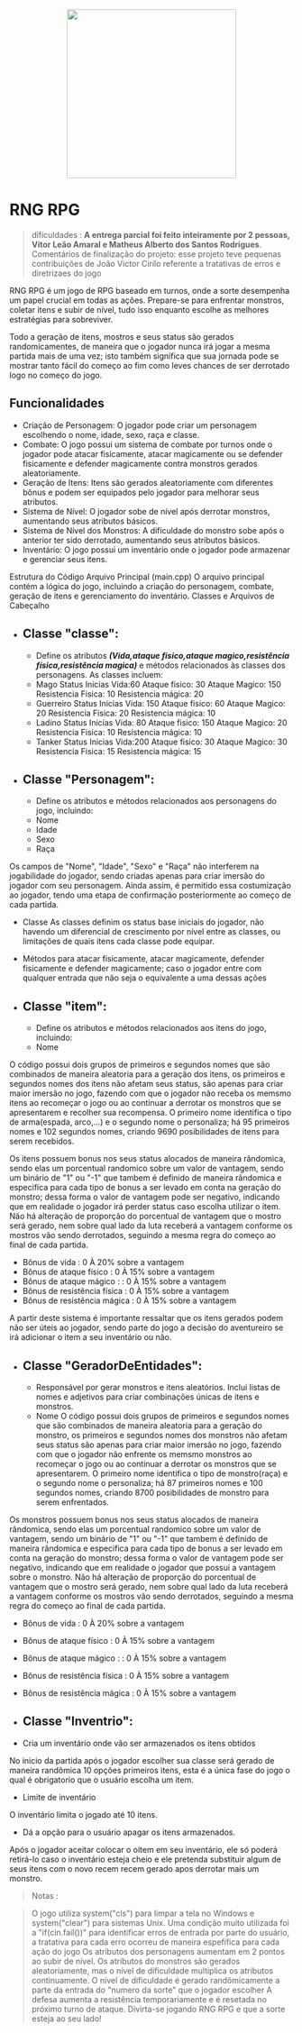 
<div align="center">
<img src="https://github.com/VitorLionAmaral/Text_RPG_C-_UFMG/assets/163683980/319bb27e-2823-48c3-b37c-55ea02f5d981" width="300px" />
</div>

# RNG RPG

> dificuldades : **A entrega parcial foi feito inteiramente por 2 pessoas, Vitor Leão Amaral e Matheus Alberto dos Santos Rodrigues**.
> Comentários de finalização do projeto: esse projeto teve pequenas contribuições de João Victor Cirilo referente a tratativas de erros e diretrizaes do jogo

RNG RPG é um jogo de RPG baseado em turnos, onde a sorte desempenha um papel crucial em todas as ações. Prepare-se para enfrentar monstros, coletar itens e subir de nível, tudo isso enquanto escolhe as melhores estratégias para sobreviver.

Todo a geração de itens, mostros e seus status são gerados randomicamentes, de maneira que o jogador nunca irá jogar a mesma partida mais de uma vez; isto também significa que sua jornada pode se mostrar tanto fácil do começo ao fim como leves chances de ser derrotado logo no começo do jogo.


## Funcionalidades
 * Criação de Personagem: O jogador pode criar um personagem escolhendo o nome, idade, sexo, raça e classe.
 * Combate: O jogo possui um sistema de combate por turnos onde o jogador pode atacar fisicamente, atacar magicamente ou se defender fisicamente e defender magicamente contra monstros gerados aleatoriamente.
 * Geração de Itens: Itens são gerados aleatoriamente com diferentes bônus e podem ser equipados pelo jogador para melhorar seus atributos.
 * Sistema de Nível: O jogador sobe de nível após derrotar monstros, aumentando seus atributos básicos.
 * Sistema de Nível dos Monstros: A dificuldade do monstro sobe após o anterior ter sido derrotado, aumentando seus atributos básicos.
 * Inventário: O jogo possui um inventário onde o jogador pode armazenar e gerenciar seus itens.


Estrutura do Código
Arquivo Principal (main.cpp)
O arquivo principal contém a lógica do jogo, incluindo a criação do personagem, combate, geração de itens e gerenciamento do inventário.
Classes e Arquivos de Cabeçalho

* ## Classe "classe":
   * Define os atributos ***(Vida,ataque fisico,ataque magico,resistência física,resistência magica)*** e métodos relacionados às classes dos personagens. As classes incluem:
   * Mago
Status Inicias
Vida:60
Ataque fisico: 30
Ataque Magico: 150
Resistencia Fisica: 10
Resistencia mágica: 20
   * Guerreiro
Status Inicias
Vida: 150
Ataque fisico: 60
Ataque Magico: 20
Resistencia Fisica: 20
Resistencia mágica: 10
   * Ladino
Status Inicias
Vida: 80
Ataque fisico: 150
Ataque Magico: 20
Resistencia Fisica: 10
Resistencia mágica: 10
   * Tanker
Status Inicias
Vida:200
Ataque fisico: 30
Ataque Magico: 30
Resistencia Fisica: 15
Resistencia mágica: 15

* ## Classe "Personagem":
  * Define os atributos e métodos relacionados aos personagens do jogo, incluindo:
  * Nome 
  * Idade
  * Sexo
  * Raça

Os campos de "Nome", "Idade", "Sexo" e "Raça" não interferem na jogabilidade do jogador, sendo criadas apenas para criar imersão do jogador com seu personagem. Ainda assim, é permitido essa costumização ao jogador, tendo uma etapa de confirmação posteriormente ao começo de cada partida.    
  * Classe
As classes definim os status base iniciais do jogador, não havendo um diferencial de crescimento por nível entre as classes, ou limitações de quais itens cada classe pode equipar.
  * Métodos para atacar fisicamente, atacar magicamente, defender fisicamente e defender magicamente; caso o jogador entre com qualquer entrada que não seja o equivalente a uma dessas ações

* ## Classe "item":
  * Define os atributos e métodos relacionados aos itens do jogo, incluindo:
  * Nome
  
O código possui dois grupos de primeiros e segundos nomes que são combinados de maneira aleatoria para a geração dos itens, os primeiros e segundos nomes dos itens não afetam seus status, são apenas para criar maior imersão no jogo, fazendo com que o jogador não receba os memsmo itens ao recomeçar o jogo ou ao continuar a derrotar os monstros que se apresentarem e recolher sua recompensa. O primeiro nome identifica o tipo de arma(espada, arco,...) e o segundo nome o personaliza; há 95 primeiros nomes e 102 segundos nomes, criando 9690 posibilidades de itens para serem recebidos.

Os itens possuem bonus nos seus status alocados de maneira rândomica, sendo elas um porcentual randomico sobre um valor de vantagem, sendo um binário de "1" ou "-1" que tambem é definido de maneira rândomica e especifica para cada tipo de bonus a ser levado em conta na geração do monstro; dessa forma o valor de vantagem pode ser negativo, indicando que em realidade o jogador irá perder status caso escolha utilizar o item.
Não há alteração de proporção do porcentual de vantagem que o mostro será gerado, nem sobre qual lado da luta receberá a vantagem conforme os mostros vão sendo derrotados, seguindo a mesma regra do começo ao final de cada partida. 

  * Bônus de vida : 0 À 20% sobre a vantagem
  * Bônus de ataque físico : 0 À 15% sobre a vantagem 
  * Bônus de ataque mágico : : 0 À 15% sobre a vantagem
  * Bônus de resistência física : 0 À 15% sobre a vantagem
  * Bônus de resistência mágica : 0 À 15% sobre a vantagem

A partir deste sistema é importante ressaltar que os itens gerados podem não ser úteis ao jogador, sendo parte do jogo a decisão do aventureiro se irá adicionar o item a seu inventário ou não.


* ## Classe "GeradorDeEntidades":
  * Responsável por gerar monstros e itens aleatórios. Inclui listas de nomes e adjetivos para criar combinações únicas de itens e monstros.
  * Nome
O código possui dois grupos de primeiros e segundos nomes que são combinados de maneira aleatoria para a geração do monstro, os primeiros e segundos nomes dos monstros não afetam seus status são apenas para criar maior imersão no jogo, fazendo com que o jogador não enfrente os memsmo monstros ao recomeçar o jogo ou ao continuar a derrotar os monstros que se apresentarem. O primeiro nome identifica o tipo de monstro(raça) e o segundo nome o personaliza; há 87 primeiros nomes e 100 segundos nomes, criando 8700 posibilidades de monstro para serem enfrentados.

Os monstros possuem bonus nos seus status alocados de maneira rândomica, sendo elas um porcentual randomico sobre um valor de vantagem, sendo um binário de "1" ou "-1" que tambem é definido de maneira rândomica e especifica para cada tipo de bonus a ser levado em conta na geração do monstro; dessa forma o valor de vantagem pode ser negativo, indicando que em realidade o jogador que possui a vantagem sobre o monstro.
Não há alteração de proporção do porcentual de vantagem que o mostro será gerado, nem sobre qual lado da luta receberá a vantagem conforme os mostros vão sendo derrotados, seguindo a mesma regra do começo ao final de cada partida.  

  * Bônus de vida : 0 À 20% sobre a vantagem
  * Bônus de ataque físico : 0 À 15% sobre a vantagem 
  * Bônus de ataque mágico : : 0 À 15% sobre a vantagem
  * Bônus de resistência física : 0 À 15% sobre a vantagem
  * Bônus de resistência mágica : 0 À 15% sobre a vantagem
  
* ## Classe "Inventrio":


 * Cria um inventário onde vão ser armazenados os itens obtidos

No inicio da partida após o jogador escolher sua classe será gerado de maneira randômica 10 opções primeiros itens, esta é a única fase do jogo o qual é obrigatorio que o usuário escolha um item.

* Limite de inventário

O inventário limita o jogado até 10 itens.

 * Dá a opção para o usuário apagar os itens armazenados.

Após o jogador aceitar colocar o oitem em seu inventário, ele só poderá retirá-lo caso o inventário esteja cheio e ele pretenda substituir algum de seus itens com o novo recem recem gerado apos derrotar mais um monstro.


> Notas : 

> O jogo utiliza system("cls") para limpar a tela no Windows e system("clear") para sistemas Unix.
> Uma condição muito utilizada foi a "if(cin.fail())" para identificar erros de entrada por parte do usuário, a tratativa para cada erro ocorreu de maneira espefífica para cada ação do jogo
> Os atributos dos personagens aumentam em 2 pontos ao subir de nível.
> Os atributos do monstros são gerados aleatoriamente, mas o nível de dificuldade multiplica os atributos continuamente. O nivel de dificuldade é gerado randômicamente a parte da entrada do "numero da sorte" que o jogador escolher
> A defesa aumenta a resistência temporariamente e é resetada no próximo turno de ataque.
> Divirta-se jogando RNG RPG e que a sorte esteja ao seu lado!






